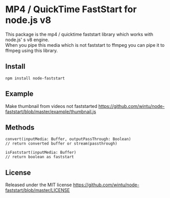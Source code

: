# MP4 / QuickTime FastStart for node.js v8
This package is the mp4 / quicktime faststart library which works with node.js' s v8 engine.  
When you pipe this media which is not faststart to ffmpeg you can pipe it to ffmpeg using this library. 

## Install
```
npm install node-faststart
```

## Example
Make thumbnail from videos not faststarted
https://github.com/wintu/node-faststart/blob/master/example/thumbnail.js

## Methods
```
convert(inputMedia: Buffer, outputPassThrough: Boolean)
// return converted buffer or stream(passthrough)

isFaststart(inputMedia: Buffer)
// return boolean as faststart
```

## License
Released under the MIT license https://github.com/wintu/node-faststart/blob/master/LICENSE
